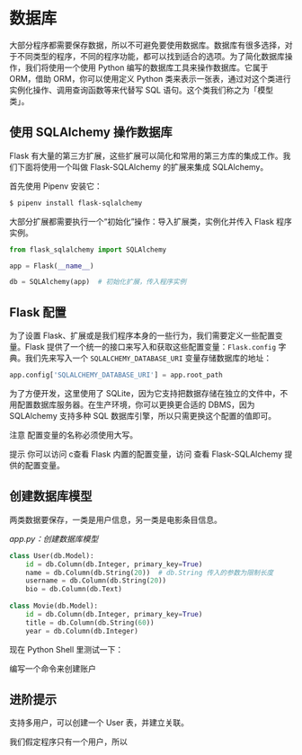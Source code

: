 # 数据库

大部分程序都需要保存数据，所以不可避免要使用数据库。数据库有很多选择，对于不同类型的程序，不同的程序功能，都可以找到适合的选项。为了简化数据库操作，我们将使用一个使用 Python 编写的数据库工具来操作数据库。它属于 ORM，借助 ORM，你可以使用定义 Python 类来表示一张表，通过对这个类进行实例化操作、调用查询函数等来代替写 SQL 语句。这个类我们称之为「模型类」。

## 使用 SQLAlchemy 操作数据库

Flask 有大量的第三方扩展，这些扩展可以简化和常用的第三方库的集成工作。我们下面将使用一个叫做 Flask-SQLAlchemy 的扩展来集成 SQLAlchemy。

首先使用 Pipenv 安装它：

```bash
$ pipenv install flask-sqlalchemy
```

大部分扩展都需要执行一个“初始化”操作：导入扩展类，实例化并传入 Flask 程序实例。

```python
from flask_sqlalchemy import SQLAlchemy

app = Flask(__name__)

db = SQLAlchemy(app)  # 初始化扩展，传入程序实例
```

## Flask 配置

为了设置 Flask、扩展或是我们程序本身的一些行为，我们需要定义一些配置变量。Flask 提供了一个统一的接口来写入和获取这些配置变量：`Flask.config` 字典。我们先来写入一个 `SQLALCHEMY_DATABASE_URI` 变量存储数据库的地址：

```python
app.config['SQLALCHEMY_DATABASE_URI'] = app.root_path
```

为了方便开发，这里使用了 SQLite，因为它支持把数据存储在独立的文件中，不用配置数据库服务器。在生产环境，你可以更换更合适的 DBMS，因为 SQLAlchemy 支持多种 SQL 数据库引擎，所以只需更换这个配置的值即可。



注意 配置变量的名称必须使用大写。

提示 你可以访问  c查看 Flask 内置的配置变量，访问 查看 Flask-SQLAlchemy 提供的配置变量。

## 创建数据库模型

两类数据要保存，一类是用户信息，另一类是电影条目信息。

*app.py：创建数据库模型*

```python
class User(db.Model):
    id = db.Column(db.Integer, primary_key=True)
    name = db.Column(db.String(20))  # db.String 传入的参数为限制长度
    username = db.Column(db.String(20))
    bio = db.Column(db.Text)
    
class Movie(db.Model):
    id = db.Column(db.Integer, primary_key=True)
    title = db.Column(db.String(60))
    year = db.Column(db.Integer)
```

现在 Python Shell 里测试一下：



编写一个命令来创建账户

## 进阶提示

支持多用户，可以创建一个 User 表，并建立关联。

我们假定程序只有一个用户，所以